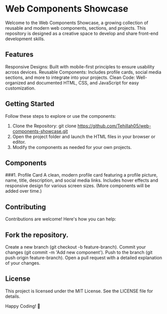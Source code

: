 # Web Components Showcase
Welcome to the Web Components Showcase, a growing collection of reusable and modern web components, sections, and projects. This repository is designed as a creative space to develop and share front-end development skills.

## Features
Responsive Designs: Built with mobile-first principles to ensure usability across devices.
Reusable Components: Includes profile cards, social media sections, and more to integrate into your projects.
Clean Code: Well-organized and documented HTML, CSS, and JavaScript for easy customization.

## Getting Started
Follow these steps to explore or use the components:

1. Clone the Repository:
git clone https://github.com/Tehillah05/web-components-showcase.git
2. Open the project folder and launch the HTML files in your browser or editor.
3. Modify the components as needed for your own projects.

## Components
###1. Profile Card
A clean, modern profile card featuring a profile picture, name, title, description, and social media links.
Includes hover effects and responsive design for various screen sizes.
(More components will be added over time.)

## Contributing
Contributions are welcome! Here's how you can help:

## Fork the repository.
Create a new branch (git checkout -b feature-branch).
Commit your changes (git commit -m 'Add new component').
Push to the branch (git push origin feature-branch).
Open a pull request with a detailed explanation of your changes.

## License
This project is licensed under the MIT License. See the LICENSE file for details.

Happy Coding! 🚀
